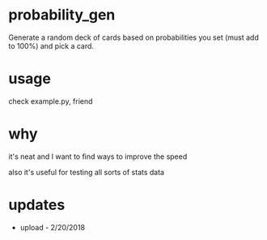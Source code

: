 # probability_gen
Generate a random deck of cards based on probabilities you set (must add to 100%) and pick a card.

# usage

check example.py, friend

# why

it's neat and I want to find ways to improve the speed

also it's useful for testing all sorts of stats data

# updates

* upload - 2/20/2018

